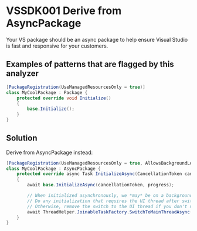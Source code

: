 # VSSDK001 Derive from AsyncPackage

Your VS package should be an async package to help ensure Visual Studio is fast and responsive
for your customers.

## Examples of patterns that are flagged by this analyzer

```csharp
[PackageRegistration(UseManagedResourcesOnly = true)]
class MyCoolPackage : Package {
    protected override void Initialize()
    {
        base.Initialize();
    }
}
```

## Solution

Derive from AsyncPackage instead:

```csharp
[PackageRegistration(UseManagedResourcesOnly = true, AllowsBackgroundLoading = true)]
class MyCoolPackage : AsyncPackage {
    protected override async Task InitializeAsync(CancellationToken cancellationToken, IProgress<ServiceProgressData> progress)
    {
        await base.InitializeAsync(cancellationToken, progress);

        // When initialized asynchronously, we *may* be on a background thread at this point.
        // Do any initialization that requires the UI thread after switching to the UI thread.
        // Otherwise, remove the switch to the UI thread if you don't need it.
        await ThreadHelper.JoinableTaskFactory.SwitchToMainThreadAsync(cancellationToken);
    }
}
```
